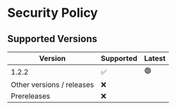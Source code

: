 # Security Policy

## Supported Versions

| Version                   | Supported          | Latest|
|---------------------------| ------------------ | ------ |
| 1.2.2                     | :white_check_mark: | 🟢 |
| Other versions / releases | :x:           |     |
| Prereleases               | :x:           |     |
